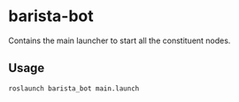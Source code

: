 barista-bot
====================

Contains the main launcher to start all the constituent nodes.

Usage
------

`roslaunch barista_bot main.launch`

